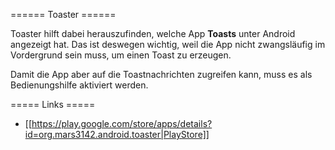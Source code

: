 ====== Toaster ======

Toaster hilft dabei herauszufinden, welche App **Toasts** unter Android angezeigt hat. Das ist deswegen wichtig, weil die App nicht zwangsläufig im Vordergrund sein muss, um einen Toast zu erzeugen.

Damit die App aber auf die Toastnachrichten zugreifen kann, muss es als Bedienungshilfe aktiviert werden.

===== Links =====

  * [[https://play.google.com/store/apps/details?id=org.mars3142.android.toaster|PlayStore]]